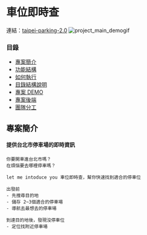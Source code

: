 # 車位即時查

連結：[taipei-parking-2.0](https://thisisbun.github.io/taipei-parking-2.0/#/)
![project_main_demogif](https://user-images.githubusercontent.com/106903594/222969992-d42dece4-c41d-4c43-abb8-e94f3e0042e9.gif)

### 目錄
* [專案簡介](#專案簡介)
* [功能結構](#功能結構)
* [如何執行](#如何執行)
* [目錄結構說明](#目錄結構說明)
* [專案 DEMO](#專案-demo)
* [專案後端](#專案後端)
* [團隊分工](#團隊分工)

## 專案簡介

#### **提供台北市停車場的即時資訊**

```
你要開車進台北市嗎？
在煩惱要去哪裡停車嗎？

let me intoduce you 車位即時查，幫你快速找到適合的停車位

出發前
- 先搜尋目的地
- 儲存 2~3個適合的停車場
- 導航去最想去的停車場

到達目的地後，發現沒停車位
- 定位找附近停車場
```

